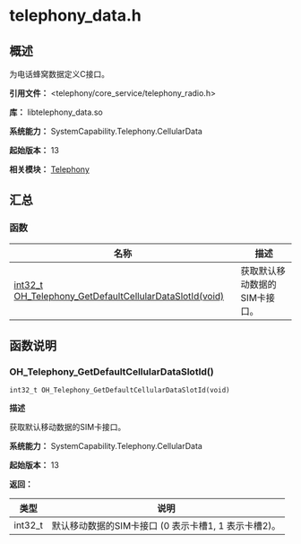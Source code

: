 # telephony_data.h

## 概述

为电话蜂窝数据定义C接口。

**引用文件：** <telephony/core_service/telephony_radio.h>

**库：** libtelephony_data.so

**系统能力：** SystemCapability.Telephony.CellularData

**起始版本：** 13

**相关模块：** [Telephony](capi-telephony.md)


## 汇总

### 函数

| 名称 | 描述 |
| -- | -- |
| [int32_t OH_Telephony_GetDefaultCellularDataSlotId(void)](#oh_telephony_getdefaultcellulardataslotid) | 获取默认移动数据的SIM卡接口。 |

## 函数说明

### OH_Telephony_GetDefaultCellularDataSlotId()

```
int32_t OH_Telephony_GetDefaultCellularDataSlotId(void)
```

**描述**

获取默认移动数据的SIM卡接口。

**系统能力：** SystemCapability.Telephony.CellularData

**起始版本：** 13

**返回：**

| 类型 | 说明 |
| -- | -- |
| int32_t | 默认移动数据的SIM卡接口 (0 表示卡槽1, 1 表示卡槽2)。 |


